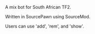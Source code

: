 A mix bot for South African TF2.

Written in SourcePawn using SourceMod.

Users can use 'add', 'rem', and 'show'.
